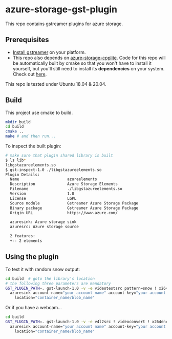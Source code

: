 # azure-storage-gst-plugin

This repo contains gstreamer plugins for azure storage.

## Prerequisites

* [Install gstreamer](https://gstreamer.freedesktop.org/documentation/installing/index.html?gi-language=c#) on your platform.
* This repo also depends on [azure-storage-cpplite](https://github.com/Azure/azure-storage-cpplite).
Code for this repo will be automatically built by cmake so that you won't have to install it yourself, but you'll still need to install its
**dependencies** on your system. Check out [here](https://github.com/Azure/azure-storage-cpplite#install-the-dependencies-eg-on-ubuntu).

This repo is tested under Ubuntu 18.04 & 20.04.

## Build

This project use cmake to build.

```bash
mkdir build
cd build
cmake ..
make # and then run...
```

To inspect the built plugin:

```bash
# make sure that plugin shared library is built
$ ls lib*
libgstazureelements.so
$ gst-inspect-1.0 ./libgstazureelements.so
Plugin Details:
  Name                     azureelements
  Description              Azure Storage Elements
  Filename                 ./libgstazureelements.so
  Version                  1.0
  License                  LGPL
  Source module            Gstreamer Azure Storage Package
  Binary package           Gstreamer Azure Storage Package
  Origin URL               https://www.azure.com/

  azuresink: Azure storage sink
  azuresrc: Azure storage source

  2 features:
  +-- 2 elements
```

## Using the plugin

To test it with random snow output:

```bash
cd build  # goto the library's location
# the following three parameters are mandatory
GST_PLUGIN_PATH=. gst-launch-1.0 -v -e videotestsrc pattern=snow ! x264enc ! matroskamux ! \
  azuresink account-name="your account name" account-key="your account key" \
    location="container_name/blob_name"
```

Or if you have a webcam...

```bash
cd build
GST_PLUGIN_PATH=. gst-launch-1.0 -v -e v4l2src ! videoconvert ! x264enc ! flvmux ! \
  azuresink account-name="your account name" account-key="your account key" \
    location="container_name/blob_name"
```
